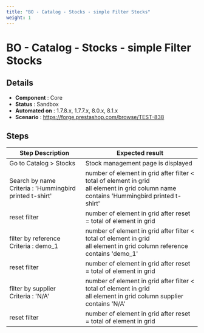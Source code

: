 ```yaml
---
title: "BO - Catalog - Stocks - simple Filter Stocks"
weight: 1
---
```


# BO - Catalog - Stocks - simple Filter Stocks
## Details
* **Component** : Core
* **Status** : Sandbox
* **Automated on** : 1.7.8.x, 1.7.7.x, 8.0.x, 8.1.x
* **Scenario** : https://forge.prestashop.com/browse/TEST-838

## Steps
| Step Description | Expected result |
| ----- | ----- |
| Go to Catalog > Stocks | Stock management page is displayed |
| Search by name <br>Criteria : 'Hummingbird printed t-shirt' | number of element in grid after filter < total of element in grid<br>all element in grid column name contains 'Hummingbird printed t-shirt' |
| reset filter | number of element in grid after reset = total of element in grid |
| filter by reference <br>Criteria : demo_1 | number of element in grid after filter < total of element in grid<br>all element in grid column reference contains 'demo_1' |
| reset filter | number of element in grid after reset = total of element in grid |
| filter by supplier <br>Criteria : 'N/A' | number of element in grid after filter < total of element in grid<br>all element in grid column supplier contains 'N/A' |
| reset filter | number of element in grid after reset = total of element in grid |
